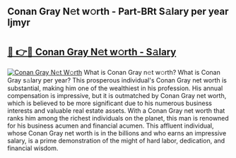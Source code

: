 ## Conan Gray N𝚎t w𝚘rth - Part-BRt S𝚊lary per year Ijmyr

# <h2><a href="http://gc2abs.nevu.top/?p=Conan+Gray">🔗 👉🔴 Conan Gray N𝚎t w𝚘rth - S𝚊lary</a></h2>

[![Conan Gray N𝚎t W𝚘rth](https://i.imgur.com/Oavwk0R.jpeg)](http://gc2abs.nevu.top/?p=Conan+Gray)
What is Conan Gray n𝚎t w𝚘rth? What is Conan Gray s𝚊lary per year?
This prosperous individual's Conan Gray net worth is substantial, making him one of the wealthiest in his profession. His annual compensation is impressive, but it is outmatched by Conan Gray net worth, which is believed to be more significant due to his numerous business interests and valuable real estate assets. With a Conan Gray net worth that ranks him among the richest individuals on the planet, this man is renowned for his business acumen and financial acumen. This affluent individual, whose Conan Gray net worth is in the billions and who earns an impressive salary, is a prime demonstration of the might of hard labor, dedication, and financial wisdom.
